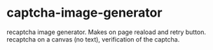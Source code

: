 # captcha-image-generator

recaptcha image generator.
Makes on page reaload and retry button. recaptcha on a canvas (no text), verification of the captcha.
